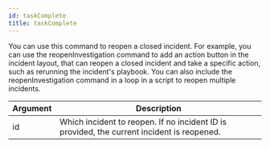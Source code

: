 ```yaml
---
id: taskComplete 
title: taskComplete 
---
```

You can use this command to reopen a closed incident. For example, you can use the reopenInvestigation command to add an action button in the incident layout, that can reopen a closed incident and take a specific action, such as rerunning the incident's playbook. You can also include the reopenInvestigation command in a loop in a script to reopen multiple incidents. 

| Argument         | Description           | 
| ------------- |-------------|   
| id     | Which incident to reopen. If no incident ID is provided, the current incident is reopened.      |   
   